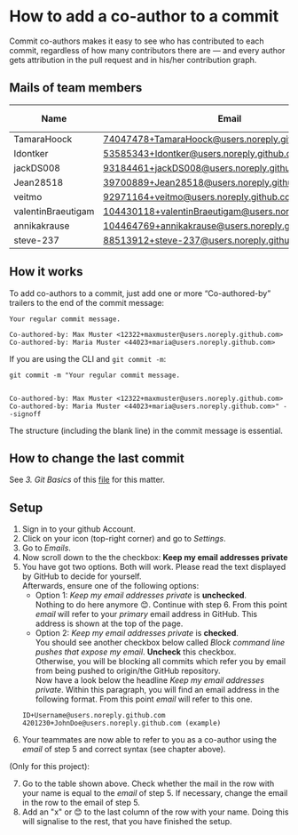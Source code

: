 # How to add a co-author to a commit
Commit co-authors makes it easy to see who has contributed to each commit, regardless of how many contributors there are — and every author gets attribution in the pull request and in his/her contribution graph.

## Mails of team members
| Name              | Email                                                 | Setup done   |
|-------------------|-------------------------------------------------------|--------------|
| TamaraHoock       | 74047478+TamaraHoock@users.noreply.github.com         |              |
| Idontker          | 53585343+Idontker@users.noreply.github.com            | 😊           |
| jackDS008         | 93184461+jackDS008@users.noreply.github.com           | 😊           |
| Jean28518         | 39700889+Jean28518@users.noreply.github.com           |              |
| veitmo            | 92971164+veitmo@users.noreply.github.com              |              |
| valentinBraeutigam| 104430118+valentinBraeutigam@users.noreply.github.com | 😊           |
| annikakrause      | 104464769+annikakrause@users.noreply.github.com       | 😊           |
| steve-237         | 88513912+steve-237@users.noreply.github.com           | 😊           |

## How it works
To add co-authors to a commit, just add one or more “Co-authored-by” trailers to the end of the commit message:
```
Your regular commit message.

Co-authored-by: Max Muster <12322+maxmuster@users.noreply.github.com>
Co-authored-by: Maria Muster <44023+maria@users.noreply.github.com>
```
If you are using the CLI and ``git commit -m``: 
```
git commit -m "Your regular commit message.


Co-authored-by: Max Muster <12322+maxmuster@users.noreply.github.com>
Co-authored-by: Maria Muster <44023+maria@users.noreply.github.com>" --signoff 
```
The structure (including the blank line) in the commit message is essential.

## How to change the last commit 
See *3. Git Basics* of this [file](https://github.com/amosproj/amos2022ss04-digital-identity/blob/main/Documentation/GitPolicies.md) for this matter.

## Setup
1. Sign in to your github Account.
2. Click on your icon (top-right corner) and go to *Settings*.
3. Go to *Emails*.
4. Now scroll down to the the checkbox: **Keep my email addresses private** 
5. You have got two options. Both will work. Please read the text displayed by GitHub to decide for yourself. <br > Afterwards, ensure one of the following options: 
   * Option 1: *Keep my email addresses private* is **unchecked**. <br > Nothing to do here anymore 😊. Continue with step 6. From this point *email* will refer to your *primary* email address in GitHub. This address is shown at the top of the page. 
   * Option 2: *Keep my email addresses private* is **checked**. <br >
   You should see another checkbox below called *Block command line pushes that expose my email*. **Uncheck** this checkbox.<br > Otherwise, you will be blocking all commits which refer you by email from being pushed to origin/the GitHub repository.<br >
   Now have a look below the headline *Keep my email addresses private*. Within this paragraph, you will find an email address in the following format. From this point *email* will refer to this one.
   ```
   ID+Username@users.noreply.github.com
   4201230+JohnDoe@users.noreply.github.com (example)
   ```
6. Your teammates are now able to refer to you as a co-author using the *email* of step 5 and correct syntax (see chapter above).

(Only for this project):

7. Go to the table shown above. Check whether the mail in the row with your name is equal to the *email* of step 5. If necessary, change the email in the row to the email of step 5.
8. Add an "x" or 😊 to the last column of the row with your name. Doing this will signalise to the rest, that you have finished the setup.

